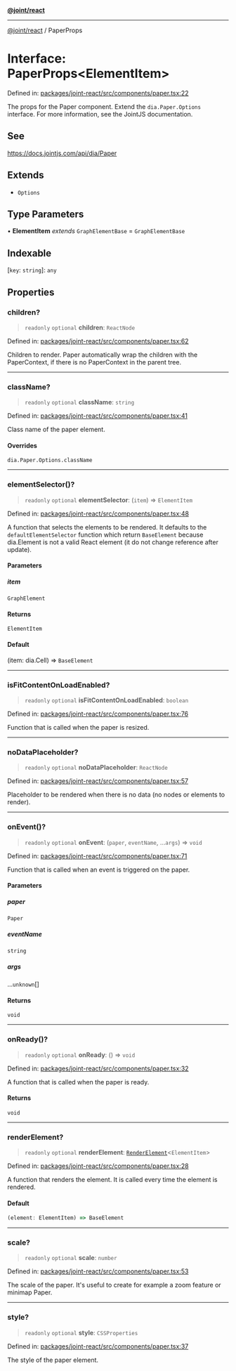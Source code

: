 [**@joint/react**](../README.md)

***

[@joint/react](../README.md) / PaperProps

# Interface: PaperProps\<ElementItem\>

Defined in: [packages/joint-react/src/components/paper.tsx:22](https://github.com/samuelgja/joint/blob/main/packages/joint-react/src/components/paper.tsx#L22)

The props for the Paper component. Extend the `dia.Paper.Options` interface.
For more information, see the JointJS documentation.

## See

https://docs.jointjs.com/api/dia/Paper

## Extends

- `Options`

## Type Parameters

• **ElementItem** *extends* `GraphElementBase` = `GraphElementBase`

## Indexable

\[`key`: `string`\]: `any`

## Properties

### children?

> `readonly` `optional` **children**: `ReactNode`

Defined in: [packages/joint-react/src/components/paper.tsx:62](https://github.com/samuelgja/joint/blob/main/packages/joint-react/src/components/paper.tsx#L62)

Children to render. Paper automatically wrap the children with the PaperContext, if there is no PaperContext in the parent tree.

***

### className?

> `readonly` `optional` **className**: `string`

Defined in: [packages/joint-react/src/components/paper.tsx:41](https://github.com/samuelgja/joint/blob/main/packages/joint-react/src/components/paper.tsx#L41)

Class name of the paper element.

#### Overrides

`dia.Paper.Options.className`

***

### elementSelector()?

> `readonly` `optional` **elementSelector**: (`item`) => `ElementItem`

Defined in: [packages/joint-react/src/components/paper.tsx:48](https://github.com/samuelgja/joint/blob/main/packages/joint-react/src/components/paper.tsx#L48)

A function that selects the elements to be rendered.
It defaults to the `defaultElementSelector` function which return `BaseElement` because dia.Element is not a valid React element (it do not change reference after update).

#### Parameters

##### item

`GraphElement`

#### Returns

`ElementItem`

#### Default

(item: dia.Cell) => `BaseElement`

***

### isFitContentOnLoadEnabled?

> `readonly` `optional` **isFitContentOnLoadEnabled**: `boolean`

Defined in: [packages/joint-react/src/components/paper.tsx:76](https://github.com/samuelgja/joint/blob/main/packages/joint-react/src/components/paper.tsx#L76)

Function that is called when the paper is resized.

***

### noDataPlaceholder?

> `readonly` `optional` **noDataPlaceholder**: `ReactNode`

Defined in: [packages/joint-react/src/components/paper.tsx:57](https://github.com/samuelgja/joint/blob/main/packages/joint-react/src/components/paper.tsx#L57)

Placeholder to be rendered when there is no data (no nodes or elements to render).

***

### onEvent()?

> `readonly` `optional` **onEvent**: (`paper`, `eventName`, ...`args`) => `void`

Defined in: [packages/joint-react/src/components/paper.tsx:71](https://github.com/samuelgja/joint/blob/main/packages/joint-react/src/components/paper.tsx#L71)

Function that is called when an event is triggered on the paper.

#### Parameters

##### paper

`Paper`

##### eventName

`string`

##### args

...`unknown`[]

#### Returns

`void`

***

### onReady()?

> `readonly` `optional` **onReady**: () => `void`

Defined in: [packages/joint-react/src/components/paper.tsx:32](https://github.com/samuelgja/joint/blob/main/packages/joint-react/src/components/paper.tsx#L32)

A function that is called when the paper is ready.

#### Returns

`void`

***

### renderElement?

> `readonly` `optional` **renderElement**: [`RenderElement`](../type-aliases/RenderElement.md)\<`ElementItem`\>

Defined in: [packages/joint-react/src/components/paper.tsx:28](https://github.com/samuelgja/joint/blob/main/packages/joint-react/src/components/paper.tsx#L28)

A function that renders the element. It is called every time the element is rendered.

#### Default

```ts
(element: ElementItem) => BaseElement
```

***

### scale?

> `readonly` `optional` **scale**: `number`

Defined in: [packages/joint-react/src/components/paper.tsx:53](https://github.com/samuelgja/joint/blob/main/packages/joint-react/src/components/paper.tsx#L53)

The scale of the paper. It's useful to create for example a zoom feature or minimap Paper.

***

### style?

> `readonly` `optional` **style**: `CSSProperties`

Defined in: [packages/joint-react/src/components/paper.tsx:37](https://github.com/samuelgja/joint/blob/main/packages/joint-react/src/components/paper.tsx#L37)

The style of the paper element.
